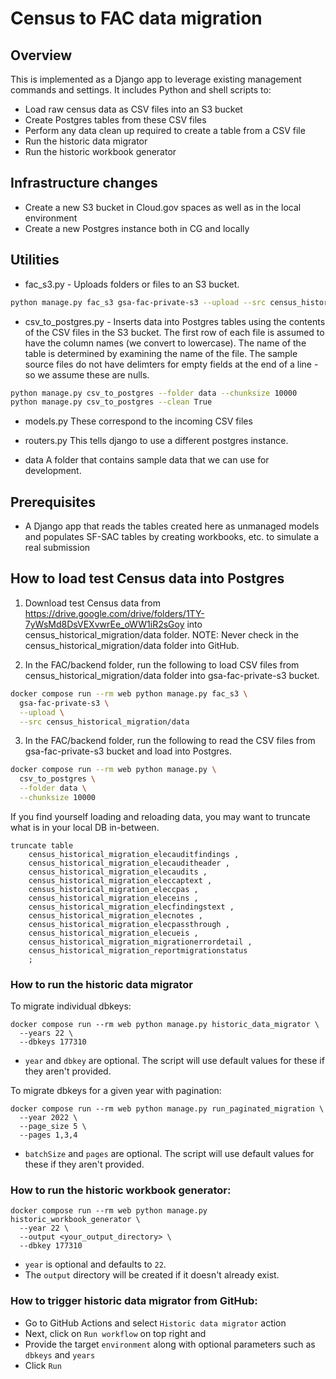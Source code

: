 # Census to FAC data migration

## Overview

This is implemented as a Django app to leverage existing management commands and settings. It includes Python and shell scripts to:

- Load raw census data as CSV files into an S3 bucket
- Create Postgres tables from these CSV files
- Perform any data clean up required to create a table from a CSV file
- Run the historic data migrator
- Run the historic workbook generator

## Infrastructure changes

- Create a new S3 bucket in Cloud.gov spaces as well as in the local environment
- Create a new Postgres instance both in CG and locally

## Utilities

- fac_s3.py - Uploads folders or files to an S3 bucket.

```bash
python manage.py fac_s3 gsa-fac-private-s3 --upload --src census_historical_migration/data
```

- csv_to_postgres.py - Inserts data into Postgres tables using the contents of the CSV files in the S3 bucket. The first row of each file is assumed to have the column names (we convert to lowercase). The name of the table is determined by examining the name of the file. The sample source files do not have delimters for empty fields at the end of a line - so we assume these are nulls.

```bash
python manage.py csv_to_postgres --folder data --chunksize 10000
python manage.py csv_to_postgres --clean True
```

- models.py These correspond to the incoming CSV files
- routers.py This tells django to use a different postgres instance.

- data A folder that contains sample data that we can use for development.

## Prerequisites

- A Django app that reads the tables created here as unmanaged models and populates SF-SAC tables by creating workbooks, etc. to simulate a real submission

## How to load test Census data into Postgres

1.  Download test Census data from https://drive.google.com/drive/folders/1TY-7yWsMd8DsVEXvwrEe_oWW1iR2sGoy into census_historical_migration/data folder.
    NOTE: Never check in the census_historical_migration/data folder into GitHub.

2.  In the FAC/backend folder, run the following to load CSV files from census_historical_migration/data folder into gsa-fac-private-s3 bucket.

```bash
docker compose run --rm web python manage.py fac_s3 \
  gsa-fac-private-s3 \
  --upload \
  --src census_historical_migration/data
```

3.  In the FAC/backend folder, run the following to read the CSV files from gsa-fac-private-s3 bucket and load into Postgres.

```bash
docker compose run --rm web python manage.py \
  csv_to_postgres \
  --folder data \
  --chunksize 10000
```

If you find yourself loading and reloading data, you may want to truncate what is in your local DB in-between.

```
truncate table
	census_historical_migration_elecauditfindings ,
	census_historical_migration_elecauditheader ,
	census_historical_migration_elecaudits ,
	census_historical_migration_eleccaptext ,
	census_historical_migration_eleccpas ,
	census_historical_migration_eleceins ,
	census_historical_migration_elecfindingstext ,
	census_historical_migration_elecnotes ,
	census_historical_migration_elecpassthrough ,
	census_historical_migration_elecueis ,
	census_historical_migration_migrationerrordetail ,
	census_historical_migration_reportmigrationstatus
	;
```

### How to run the historic data migrator

To migrate individual dbkeys:

```
docker compose run --rm web python manage.py historic_data_migrator \
  --years 22 \
  --dbkeys 177310
```

- `year` and `dbkey` are optional. The script will use default values for these if they aren't provided.

To migrate dbkeys for a given year with pagination:

```
docker compose run --rm web python manage.py run_paginated_migration \
  --year 2022 \
  --page_size 5 \
  --pages 1,3,4
```

- `batchSize` and `pages` are optional. The script will use default values for these if they aren't provided.

### How to run the historic workbook generator:

```
docker compose run --rm web python manage.py historic_workbook_generator \
  --year 22 \
  --output <your_output_directory> \
  --dbkey 177310
```

- `year` is optional and defaults to `22`.
- The `output` directory will be created if it doesn't already exist.

### How to trigger historic data migrator from GitHub:

- Go to GitHub Actions and select `Historic data migrator` action
- Next, click on `Run workflow` on top right and
- Provide the target `environment` along with optional parameters such as `dbkeys` and `years`
- Click `Run`
